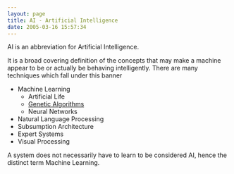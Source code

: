 ```yaml
---
layout: page
title: AI - Artificial Intelligence
date: 2005-03-16 15:57:34
---
```

AI is an abbreviation for Artificial Intelligence.

It is a broad covering definition of the concepts that may make a machine appear to be or actually be behaving intelligently.
There are many techniques which fall under this banner

* Machine Learning
    * Artificial Life
    * [Genetic Algorithms](/wiki/genetic_algorithm.html "Genetic Algorithm")
    * Neural Networks
* Natural Language Processing
* Subsumption Architecture
* Expert Systems
* Visual Processing

A system does not necessarily have to learn to be considered AI, hence the distinct term Machine Learning.
